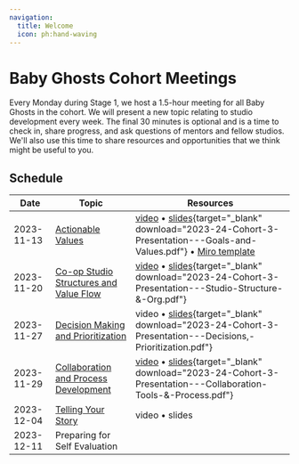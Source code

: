 ```yaml
---
navigation:
  title: Welcome
  icon: ph:hand-waving
---
```


# Baby Ghosts Cohort Meetings

Every Monday during Stage 1, we host a 1.5-hour meeting for all Baby Ghosts in the cohort. We will present a new topic relating to studio development every week. The final 30 minutes is optional and is a time to check in, share progress, and ask questions of mentors and fellow studios. We'll also use this time to share resources and opportunities that we think might be useful to you.

## Schedule

| Date | Topic | Resources |
| ---- | ----- | --------- |
| 2023-11-13 | [Actionable Values](https://learn.weirdghosts.ca/studio-development/collectivism/actionable-values) | [video](https://drive.google.com/file/d/14B9I9X6_KwuZU_f-O7ZGtWgyU3cWv5zS/view?usp=sharing) • [slides](/pdf/2023-24-Cohort-3-Presentation---Goals-and-Values.pdf){target="_blank" download="2023-24-Cohort-3-Presentation---Goals-and-Values.pdf"} • [Miro template](https://miro.com/miroverse/layers-effect-template/)|
| 2023-11-20 |[Co-op Studio Structures and Value Flow](https://learn.weirdghosts.ca/studio-development/collectivism/co-op-structure) |[video](https://drive.google.com/file/d/1wqT-Y5fvD3bP32zqsqugNd27MIZvSSPW/view) • [slides](/pdf/2023-24-Cohort-3-Presentation---Studio-Structure-&-Org.pdf){target="_blank" download="2023-24-Cohort-3-Presentation---Studio-Structure-&-Org.pdf"} | 
| 2023-11-27 |[Decision Making and Prioritization](https://learn.weirdghosts.ca/studio-development/collectivism/decision-making) | video • [slides](/pdf/2023-24-Cohort-3-Presentation---Decisions,-Prioritization.pdf){target="_blank" download="2023-24-Cohort-3-Presentation---Decisions,-Prioritization.pdf"} | 
| 2023-11-29 |[Collaboration and Process Development](https://learn.weirdghosts.ca/studio-development/collectivism/collaboration-and-process) | [video](https://drive.google.com/file/d/1jdFYLi7aNR1z17ROcllcYApS0QypjnqA/view?usp=drive_link) • [slides](/pdf/2023-24-Cohort-3-Presentation---Collaboration-Tools-&-Process.pdf){target="_blank" download="2023-24-Cohort-3-Presentation---Collaboration-Tools-&-Process.pdf"} | 
| 2023-12-04 | [Telling Your Story](https://learn.weirdghosts.ca/studio-development/collectivism/storytelling) | video • slides | 
| 2023-12-11 |Preparing for Self Evaluation | | 


